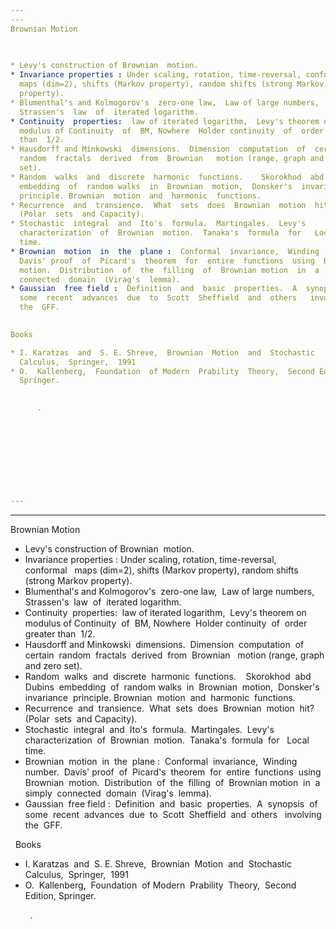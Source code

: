 ```yaml
---
---
Brownian Motion
 
   

* Levy's construction of Brownian  motion.
* Invariance properties : Under scaling, rotation, time-reversal, conformal  
  maps (dim=2), shifts (Markov property), random shifts (strong Markov
  property).
* Blumenthal's and Kolmogorov's  zero-one law,  Law of large numbers,
  Strassen's  law  of  iterated logarithm.
* Continuity  properties:  law of iterated logarithm,  Levy's theorem on
  modulus of Continuity  of  BM, Nowhere  Holder continuity  of  order greater
  than  1/2.
* Hausdorff and Minkowski  dimensions.  Dimension  computation  of  certain 
  random  fractals  derived  from  Brownian   motion (range, graph and zero
  set).
* Random  walks  and  discrete  harmonic  functions.    Skorokhod  abd  Dubins 
  embedding  of  random walks  in  Brownian  motion,  Donsker's  invariance 
  principle. Brownian  motion  and  harmonic  functions.
* Recurrence  and  transience.  What  sets  does  Brownian  motion  hit? 
  (Polar  sets  and Capacity).
* Stochastic  integral  and  Ito's  formula.  Martingales.  Levy's 
  characterization  of  Brownian  motion.  Tanaka's  formula  for   Local 
  time.
* Brownian  motion  in  the  plane :  Conformal  invariance,  Winding  number. 
  Davis' proof  of  Picard's  theorem  for  entire  functions  using  Brownian 
  motion.  Distribution  of  the  filling  of  Brownian motion  in  a  simply 
  connected  domain  (Virag's  lemma).
* Gaussian  free field :  Definition  and  basic  properties.  A  synopsis  of 
  some  recent  advances  due  to  Scott  Sheffield  and  others   involving 
  the  GFF.

 
Books

* I. Karatzas  and  S. E. Shreve,  Brownian  Motion  and  Stochastic 
  Calculus,  Springer,  1991
* O.  Kallenberg,  Foundation  of Modern  Prability  Theory,  Second Edition,
  Springer.

 
      .
     
 
 
 
 
 
 
 
 
---
```

---
Brownian Motion
 
   

* Levy's construction of Brownian  motion.
* Invariance properties : Under scaling, rotation, time-reversal, conformal  
  maps (dim=2), shifts (Markov property), random shifts (strong Markov
  property).
* Blumenthal's and Kolmogorov's  zero-one law,  Law of large numbers,
  Strassen's  law  of  iterated logarithm.
* Continuity  properties:  law of iterated logarithm,  Levy's theorem on
  modulus of Continuity  of  BM, Nowhere  Holder continuity  of  order greater
  than  1/2.
* Hausdorff and Minkowski  dimensions.  Dimension  computation  of  certain 
  random  fractals  derived  from  Brownian   motion (range, graph and zero
  set).
* Random  walks  and  discrete  harmonic  functions.    Skorokhod  abd  Dubins 
  embedding  of  random walks  in  Brownian  motion,  Donsker's  invariance 
  principle. Brownian  motion  and  harmonic  functions.
* Recurrence  and  transience.  What  sets  does  Brownian  motion  hit? 
  (Polar  sets  and Capacity).
* Stochastic  integral  and  Ito's  formula.  Martingales.  Levy's 
  characterization  of  Brownian  motion.  Tanaka's  formula  for   Local 
  time.
* Brownian  motion  in  the  plane :  Conformal  invariance,  Winding  number. 
  Davis' proof  of  Picard's  theorem  for  entire  functions  using  Brownian 
  motion.  Distribution  of  the  filling  of  Brownian motion  in  a  simply 
  connected  domain  (Virag's  lemma).
* Gaussian  free field :  Definition  and  basic  properties.  A  synopsis  of 
  some  recent  advances  due  to  Scott  Sheffield  and  others   involving 
  the  GFF.

 
Books

* I. Karatzas  and  S. E. Shreve,  Brownian  Motion  and  Stochastic 
  Calculus,  Springer,  1991
* O.  Kallenberg,  Foundation  of Modern  Prability  Theory,  Second Edition,
  Springer.

 
      .
     
 
 
 
 
 
 
 
 
